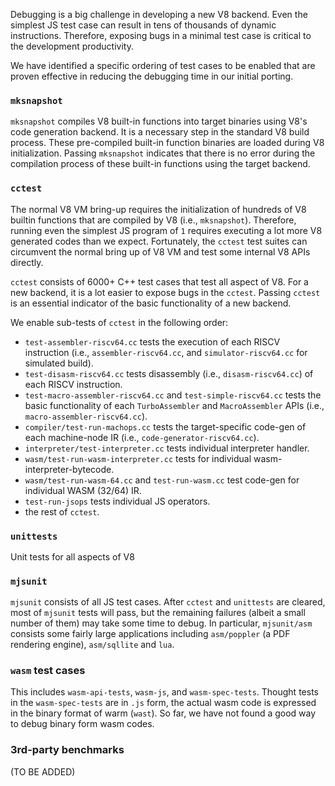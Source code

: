 Debugging is a big challenge in developing a new V8 backend. Even the simplest JS test case can result in tens of thousands of dynamic instructions. Therefore, exposing bugs in a minimal test case is critical to the development productivity. 

We have identified a specific ordering of test cases to be enabled that are proven effective in reducing the debugging time in our initial porting.

### `mksnapshot`

`mksnapshot` compiles V8 built-in functions into target binaries using V8's code generation backend. It is a necessary step in the standard V8 build process. These pre-compiled built-in function binaries are loaded during V8 initialization. Passing `mksnapshot` indicates that there is no error during the compilation process of these built-in functions using the target backend.

### `cctest`

The normal V8 VM bring-up requires the initialization of hundreds of V8 builtin functions that are compiled by V8 (i.e., `mksnapshot`). Therefore, running even the simplest JS program of `1` requires executing a lot more V8 generated codes than we expect. Fortunately, the `cctest` test suites can circumvent the normal bring up of V8 VM and test some internal V8 APIs directly. 

`cctest` consists of 6000+ C++ test cases that test all aspect of V8. For a new backend, it is a lot easier to expose bugs in the `cctest`. Passing `cctest` is an essential indicator of the basic functionality of a new backend.

We enable sub-tests of `cctest` in the following order:

- `test-assembler-riscv64.cc` tests the execution of each RISCV instruction (i.e., `assembler-riscv64.cc`, and `simulator-riscv64.cc` for simulated build). 
- `test-disasm-riscv64.cc` tests disassembly (i.e., `disasm-riscv64.cc`) of each RISCV instruction.
- `test-macro-assembler-riscv64.cc` and `test-simple-riscv64.cc` tests the basic functionality of each `TurboAssembler` and `MacroAssembler` APIs (i.e., `macro-assembler-riscv64.cc`).
- `compiler/test-run-machops.cc` tests the target-specific code-gen of each machine-node IR (i.e., `code-generator-riscv64.cc`).
- `interpreter/test-interpreter.cc` tests individual interpreter handler.
- `wasm/test-run-wasm-interpreter.cc` tests for individual wasm-interpreter-bytecode.
- `wasm/test-run-wasm-64.cc` and `test-run-wasm.cc` test code-gen for individual WASM (32/64) IR.
- `test-run-jsops` tests individual JS operators.
- the rest of `cctest`. 

### `unittests`

Unit tests for all aspects of V8

### `mjsunit`

`mjsunit` consists of all JS test cases. After `cctest` and `unittests` are cleared, most of `mjsunit` tests will pass, but the remaining failures (albeit a small number of them) may take some time to debug. In particular, `mjsunit/asm` consists some fairly large applications including `asm/poppler` (a PDF rendering engine), `asm/sqllite` and `lua`. 

### `wasm` test cases

This includes `wasm-api-tests`, `wasm-js`, and `wasm-spec-tests`. Thought tests in the `wasm-spec-tests` are in `.js` form, the actual wasm code is expressed in the binary format of warm (`wast`). So far, we have not found a good way to debug binary form wasm codes.

### 3rd-party benchmarks

(TO BE ADDED)